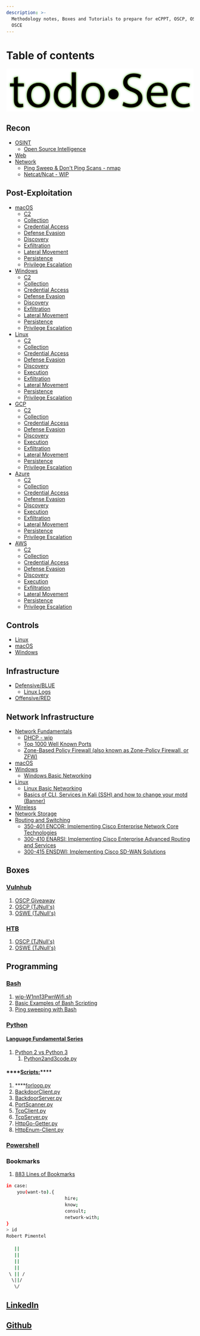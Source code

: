 ```yaml
---
description: >-
  Methodology notes, Boxes and Tutorials to prepare for eCPPT, OSCP, OSWE and
  OSCE
---
```


# Table of contents

![todo&#x2022;Sec](.gitbook/assets/image%20%287%29.png)

## Recon

* [OSINT](recon/osint/)
  * [Open Source Intelligence](recon/osint/open-source-intelligence.md)
* [Web](recon/web/)
* [Network](recon/network/)
  * [Ping Sweep & Don't Ping Scans - nmap](recon/network/ping-sweep-and-dont-ping-scans-nmap.md)
  * [Netcat/Ncat - WIP](recon/network/netcat-ncat-wip.md)

## Post-Exploitation

* [macOS](post-exploitation/macos/)
  * [C2](post-exploitation/macos/c2.md)
  * [Collection](post-exploitation/macos/collection.md)
  * [Credential Access](post-exploitation/macos/credential-access.md)
  * [Defense Evasion](post-exploitation/macos/defense-evasion.md)
  * [Discovery](post-exploitation/macos/discovery.md)
  * [Exfiltration](post-exploitation/macos/exfiltration.md)
  * [Lateral Movement](post-exploitation/macos/lateral-movement.md)
  * [Persistence](post-exploitation/macos/persistence.md)
  * [Privilege Escalation](post-exploitation/macos/privilege-escalation.md)
* [Windows](post-exploitation/windows/)
  * [C2](post-exploitation/windows/c2.md)
  * [Collection](post-exploitation/windows/collection.md)
  * [Credential Access](post-exploitation/windows/credential-access.md)
  * [Defense Evasion](post-exploitation/windows/defense-evasion.md)
  * [Discovery](post-exploitation/windows/discovery.md)
  * [Exfiltration](post-exploitation/windows/exfiltration.md)
  * [Lateral Movement](post-exploitation/windows/lateral-movement.md)
  * [Persistence](post-exploitation/windows/persistence.md)
  * [Privilege Escalation](post-exploitation/windows/privilege-escalation.md)
* [Linux](post-exploitation/linux/)
  * [C2](post-exploitation/linux/c2.md)
  * [Collection](post-exploitation/linux/collection.md)
  * [Credential Access](post-exploitation/linux/credential-access.md)
  * [Defense Evasion](post-exploitation/linux/defense-evasion.md)
  * [Discovery](post-exploitation/linux/discovery.md)
  * [Execution](post-exploitation/linux/execution.md)
  * [Exfiltration](post-exploitation/linux/exfiltration.md)
  * [Lateral Movement](post-exploitation/linux/lateral-movement.md)
  * [Persistence](post-exploitation/linux/persistence.md)
  * [Privilege Escalation](post-exploitation/linux/privilege-escalation.md)
* [GCP](post-exploitation/gcp/)
  * [C2](post-exploitation/gcp/c2.md)
  * [Collection](post-exploitation/gcp/collection.md)
  * [Credential Access](post-exploitation/gcp/credential-access.md)
  * [Defense Evasion](post-exploitation/gcp/defense-evasion.md)
  * [Discovery](post-exploitation/gcp/discovery.md)
  * [Execution](post-exploitation/gcp/execution.md)
  * [Exfiltration](post-exploitation/gcp/exfiltration.md)
  * [Lateral Movement](post-exploitation/gcp/lateral-movement.md)
  * [Persistence](post-exploitation/gcp/persistence.md)
  * [Privilege Escalation](post-exploitation/gcp/privilege-escalation.md)
* [Azure](post-exploitation/azure/)
  * [C2](post-exploitation/azure/c2.md)
  * [Collection](post-exploitation/azure/collection.md)
  * [Credential Access](post-exploitation/azure/credentialaccess.md)
  * [Defense Evasion](post-exploitation/azure/defense-evasion.md)
  * [Discovery](post-exploitation/azure/discovery.md)
  * [Execution](post-exploitation/azure/execution.md)
  * [Exfiltration](post-exploitation/azure/exfiltration.md)
  * [Lateral Movement](post-exploitation/azure/lateral-movement.md)
  * [Persistence](post-exploitation/azure/persistence.md)
  * [Privilege Escalation](post-exploitation/azure/privilege-escalation.md)
* [AWS](post-exploitation/aws/)
  * [C2](post-exploitation/aws/c2.md)
  * [Collection](post-exploitation/aws/collection.md)
  * [Credential Access](post-exploitation/aws/credential-access.md)
  * [Defense Evasion](post-exploitation/aws/defense-evasion.md)
  * [Discovery](post-exploitation/aws/discovery.md)
  * [Execution](post-exploitation/aws/execution.md)
  * [Exfiltration](post-exploitation/aws/exfiltration.md)
  * [Lateral Movement](post-exploitation/aws/lateral-movement.md)
  * [Persistence](post-exploitation/aws/persistence.md)
  * [Privilege Escalation](post-exploitation/aws/privilege-escalation.md)

## Controls

* [Linux](controls/linux/)
* [macOS](controls/macos/)
* [Windows](controls/windows/)

## Infrastructure

* [Defensive/BLUE](infrastructure/defensive-blue/)
  * [Linux Logs](infrastructure/defensive-blue/linux-logs.md)
* [Offensive/RED](infrastructure/offensive-red/)

## Network Infrastructure

* [Network Fundamentals](network-infrastructure/network-fundamentals/)
  * [DHCP - wip](network-infrastructure/network-fundamentals/dhcp.md)
  * [Top 1000 Well Known Ports](network-infrastructure/network-fundamentals/top-1000-well-known-ports.md)
  * [Zone-Based Policy Firewall \(also known as Zone-Policy Firewall, or ZFW\)](network-infrastructure/network-fundamentals/zone-based-policy-firewall-also-known-as-zone-policy-firewall-or-zfw.md)
* [macOS](network-infrastructure/macos/)
* [Windows](network-infrastructure/windows/)
  * [Windows Basic Networking](network-infrastructure/windows/windows-basic-networking.md)
* [Linux](network-infrastructure/linux/)
  * [Linux Basic Networking](network-infrastructure/linux/linux-basic-networking.md)
  * [Basics of CLI, Services in Kali \(SSH\) and how to change your motd \(Banner\)](network-infrastructure/linux/basics-of-cli-services-in-kali-ssh.md)
* [Wireless](network-infrastructure/wireless/)
* [Network Storage](network-infrastructure/network-storage/)
* [Routing and Switching](network-infrastructure/routing-and-switching/)
  * [350-401 ENCOR: Implementing Cisco Enterprise Network Core Technologies](network-infrastructure/routing-and-switching/350-401-encor-implementing-cisco-enterprise-network-core-technologies/)
  * [300-410 ENARSI: Implementing Cisco Enterprise Advanced Routing and Services](network-infrastructure/routing-and-switching/300-410-enarsi-implementing-cisco-enterprise-advanced-routing-and-services.md)
  * [300-415 ENSDWI: Implementing Cisco SD-WAN Solutions](network-infrastructure/routing-and-switching/300-415-ensdwi-implementing-cisco-sd-wan-solutions.md)

## Boxes

### [Vulnhub](boxes/vulnhub/)

1. [OSCP Giveaway](boxes/vulnhub/oscp-giveaway.md)
2. [OSCP \(TJNull's\)](boxes/vulnhub/oscp-tjnull/)
3. [OSWE \(TJNull's\)](boxes/vulnhub/oswe-tjnulls/)

### [HTB](boxes/htb/)

1. [OSCP \(TJNull's\)](boxes/htb/htb-oscp--tjnull/)
2. [OSWE \(TJNull's\)](boxes/htb/htb-oswe-tjnull/)

## Programming

### [Bash](code/code-bash/)

1. [wip-W1nn13PwnWifi.sh](code/code-bash/wip-w1nn13pwnwifi.sh.md)
2. [Basic Examples of Bash Scripting](code/code-bash/basic-examples-of-bash-scripting.md)
3. [Ping sweeping with Bash](code/code-bash/ping-sweeping-with-bash.md)

### [Python](code/code-python/)

#### [Language Fundamental Series](code/code-python/language-fundamentals-series/)

1. [Python 2 vs Python 3](code/code-python/language-fundamentals-series/python-2-vs-python-3-wip/)
   1. [Python2and3code.py](code/code-python/language-fundamentals-series/python-2-vs-python-3-wip/python2and3code.py.md)

#### \*\*\*\*[**Scripts:**](code/code-python/scripts/)\*\*\*\*

1. \*\*\*\*[forloop.py](code/code-python/scripts/forloop.py.md)
2. [BackdoorClient.py](code/code-python/scripts/backdoorclient.py.md)
3. [BackdoorServer.py](code/code-python/scripts/backdoorserver.py.md)
4. [PortScanner.py](code/code-python/scripts/portscanner.py.md)
5. [TcpClient.py](code/code-python/scripts/tcpclient.py.md)
6. [TcpServer.py](code/code-python/scripts/tcpserver.py.md)
7. [HttpGo-Getter.py](code/code-python/scripts/httpgo-getter.py.md)
8. [HttpEnum-Client.py](code/code-python/scripts/httpenum-client.py.md)

### [Powershell](code/code-powershell.md)

### Bookmarks

1. [883 Lines of Bookmarks](bookmarks/883-lines-of-bookmarks.md)

```bash
in case:
    you(want-to).{
                      hire;
                      know;
                      consult;
                      network-with;
}
> id
Robert Pimentel 

   ||
   ||
   ||
   ||
 \ || /
  \||/
   \/
```

## [LinkedIn](https://linkedin.com/in/pimentelrobert1)

## [Github](https://github.com/pr0b3r7)

